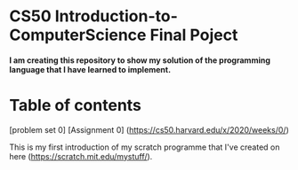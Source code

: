 # CS50 Introduction-to-ComputerScience Final Poject
#### I am creating this repository to show my solution of the programming language that I have learned to implement. 

# Table of contents
[problem set 0] [Assignment 0] (https://cs50.harvard.edu/x/2020/weeks/0/)

This is my first introduction of my scratch programme that I've created on here (https://scratch.mit.edu/mystuff/).


